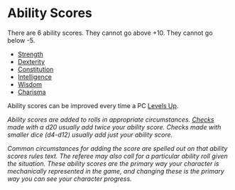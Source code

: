 # Ability Scores

There are 6 ability scores. They cannot go above +10. They cannot go below -5.

- [Strength](Strength.md)
- [Dexterity](Dexterity.md)
- [Constitution](Constitution.md)
- [Intelligence](Intelligence.md)
- [Wisdom](Wisdom.md)
- [Charisma](Charisma.md)

Ability scores can be improved every time a PC [Levels Up](../Derived%20Statistics/Level.md#Level%20Up).

*Ability scores are added to rolls in appropriate circumstances. [Checks](../../Game%20Procedures/Check.md) made with a d20 usually add twice your ability score. Checks made with smaller dice (d4-d12) usually add just your ability score.*

*Common circumstances for adding the score are spelled out on that ability scores rules text. The referee may also call for a particular ability roll given the situation. These ability scores are the primary way your character is mechanically represented in the game, and changing these is the primary way you can see your character progress.*